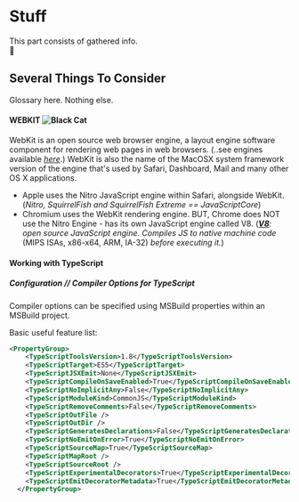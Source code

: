 # Stuff

This part consists of gathered info. 
<br/>
:beer:


## Several Things To Consider

Glossary here. Nothing else. 

#### WEBKIT ![Black Cat](http://findicons.com/files/icons/409/witchery/128/cat.png)

WebKit is an open source web browser engine, a layout engine software component for rendering web pages in web browsers.
(..see engines available [*here*](https://en.wikipedia.org/wiki/List_of_ECMAScript_engines).)
WebKit is also the name of the MacOSX system framework version of the engine that's used by Safari, Dashboard, Mail and many other OS X applications. 
* Apple uses the Nitro JavaScript engine within Safari, alongside WebKit. (*Nitro, SquirrelFish and SquirrelFish Extreme == JavaScriptCore*)
* Chromium uses the WebKit rendering engine. BUT, Chrome does NOT use the Nitro Engine - has its own JavaScript engine called V8.
(*[**V8**](https://developers.google.com/v8/): open source JavaScript engine. Compiles JS to native machine code* (MIPS ISAs, x86-x64, ARM, IA-32) *before executing it.*)


#### Working with TypeScript

##### Configuration // Compiler Options for TypeScript
Compiler options can be specified using MSBuild properties within an MSBuild project.

Basic useful feature list:
```xml
<PropertyGroup>
	<TypeScriptToolsVersion>1.8</TypeScriptToolsVersion>
    <TypeScriptTarget>ES5</TypeScriptTarget>
    <TypeScriptJSXEmit>None</TypeScriptJSXEmit>
    <TypeScriptCompileOnSaveEnabled>True</TypeScriptCompileOnSaveEnabled>
    <TypeScriptNoImplicitAny>False</TypeScriptNoImplicitAny>
    <TypeScriptModuleKind>CommonJS</TypeScriptModuleKind>
    <TypeScriptRemoveComments>False</TypeScriptRemoveComments>
    <TypeScriptOutFile />
    <TypeScriptOutDir />
    <TypeScriptGeneratesDeclarations>False</TypeScriptGeneratesDeclarations>
    <TypeScriptNoEmitOnError>True</TypeScriptNoEmitOnError>
    <TypeScriptSourceMap>True</TypeScriptSourceMap>
    <TypeScriptMapRoot />
    <TypeScriptSourceRoot />
    <TypeScriptExperimentalDecorators>True</TypeScriptExperimentalDecorators>
    <TypeScriptEmitDecoratorMetadata>True</TypeScriptEmitDecoratorMetadata>
  </PropertyGroup>

